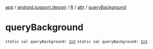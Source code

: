 [app](../../../index.md) / [android.support.design](../../index.md) / [R](../index.md) / [attr](index.md) / [queryBackground](.)

# queryBackground

`static val queryBackground: `[`Int`](https://kotlinlang.org/api/latest/jvm/stdlib/kotlin/-int/index.html)
`static val queryBackground: `[`Int`](https://kotlinlang.org/api/latest/jvm/stdlib/kotlin/-int/index.html)